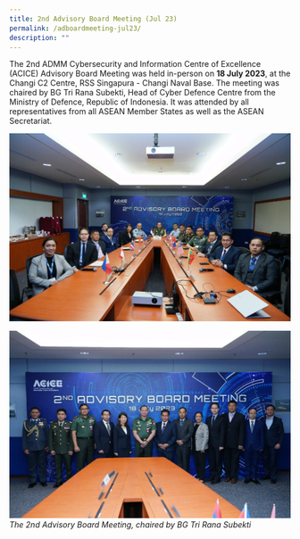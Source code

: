 ```yaml
---
title: 2nd Advisory Board Meeting (Jul 23)
permalink: /adboardmeeting-jul23/
description: ""
---
```

The 2nd ADMM Cybersecurity and Information Centre of Excellence (ACICE) Advisory Board Meeting was held in-person on **18 July 2023**, at the Changi C2 Centre, RSS Singapura - Changi Naval Base. The meeting was chaired by BG Tri Rana Subekti, Head of Cyber Defence Centre from the Ministry of Defence, Republic of Indonesia. It was attended by all representatives from all ASEAN Member States as well as the ASEAN Secretariat.

![](/images/adboard1.jpg)
<br>

![](/images/adboard2.jpg)
*The 2nd Advisory Board Meeting, chaired by BG Tri Rana Subekti*
